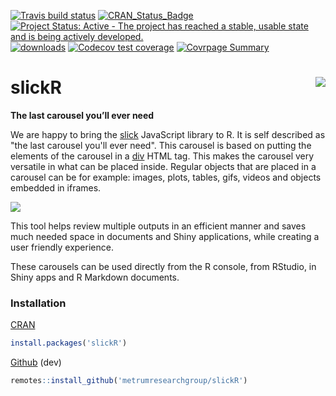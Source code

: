 <!-- badges: start -->
[![Travis build status](https://travis-ci.org/metrumresearchgroup/slickR.svg?branch=master)](https://travis-ci.org/metrumresearchgroup/slickR)
[![CRAN\_Status\_Badge](https://www.r-pkg.org/badges/version/slickR)](https://cran.r-project.org/package=slickR)
[![Project Status: Active - The project has reached a stable, usable state and is being actively developed.](http://www.repostatus.org/badges/0.1.0/active.svg)](http://www.repostatus.org/#active) 
[![downloads](http://cranlogs.r-pkg.org/badges/slickR)](http://cranlogs.r-pkg.org/badges/slickR)
[![Codecov test coverage](https://codecov.io/gh/metrumresearchgroup/slickR/branch/master/graph/badge.svg)](https://codecov.io/gh/metrumresearchgroup/slickR?branch=master)
[![Covrpage Summary](https://img.shields.io/badge/covrpage-Last_Build_2019_12_31-brightgreen.svg)](http://tinyurl.com/tv2vnga)
<!-- badges: end -->

# slickR <img src="https://github.com/metrumresearchgroup/slickR/raw/master/man/figures/logo.png" align="right"  class="logo"/>

__The last carousel you’ll ever need__

We are happy to bring the [slick](http://kenwheeler.github.io/slick/) JavaScript library to R. It is self described as "the last carousel you'll ever need". This carousel is based on putting the elements of the carousel in a [div](https://www.w3schools.com/tags/tag_div.asp) HTML tag. This makes the carousel very versatile in what can be placed inside. Regular objects that are placed in a carousel can be for example: images, plots, tables, gifs, videos and objects embedded in iframes.

![](https://raw.githubusercontent.com/metrumresearchgroup/slickR/multimedia/Multimedia/slickRnestingWidgets.gif)

This tool helps review multiple outputs in an efficient manner and saves much needed space in documents and Shiny applications, while creating a user friendly experience.

These carousels can be used directly from the R console, from RStudio, in Shiny apps and R Markdown documents.

### Installation
[CRAN](https://cran.r-project.org/package=slickR)
```r
install.packages('slickR')
```

[Github](https://github.com/metrumresearchgroup/slickR) (dev)
```r
remotes::install_github('metrumresearchgroup/slickR')
```
